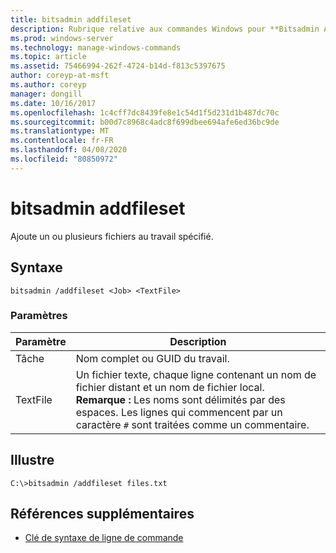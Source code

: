 ```yaml
---
title: bitsadmin addfileset
description: Rubrique relative aux commandes Windows pour **Bitsadmin ADDFILESET**, qui ajoute un ou plusieurs fichiers au travail spécifié.
ms.prod: windows-server
ms.technology: manage-windows-commands
ms.topic: article
ms.assetid: 75466994-262f-4724-b14d-f813c5397675
author: coreyp-at-msft
ms.author: coreyp
manager: dongill
ms.date: 10/16/2017
ms.openlocfilehash: 1c4cff7dc8439fe8e1c54d1f5d231d1b487dc70c
ms.sourcegitcommit: b00d7c8968c4adc8f699dbee694afe6ed36bc9de
ms.translationtype: MT
ms.contentlocale: fr-FR
ms.lasthandoff: 04/08/2020
ms.locfileid: "80850972"
---
```

# <a name="bitsadmin-addfileset"></a>bitsadmin addfileset

Ajoute un ou plusieurs fichiers au travail spécifié.

## <a name="syntax"></a>Syntaxe

```
bitsadmin /addfileset <Job> <TextFile>
```

### <a name="parameters"></a>Paramètres

| Paramètre | Description |
| --------- | ----------- |
| Tâche | Nom complet ou GUID du travail. |
| TextFile | Un fichier texte, chaque ligne contenant un nom de fichier distant et un nom de fichier local. **Remarque :** Les noms sont délimités par des espaces. Les lignes qui commencent par un caractère `#` sont traitées comme un commentaire. |

## <a name="examples"></a><a name=BKMK_examples></a>Illustre

```
C:\>bitsadmin /addfileset files.txt
```

## <a name="additional-references"></a>Références supplémentaires

- [Clé de syntaxe de ligne de commande](command-line-syntax-key.md)
